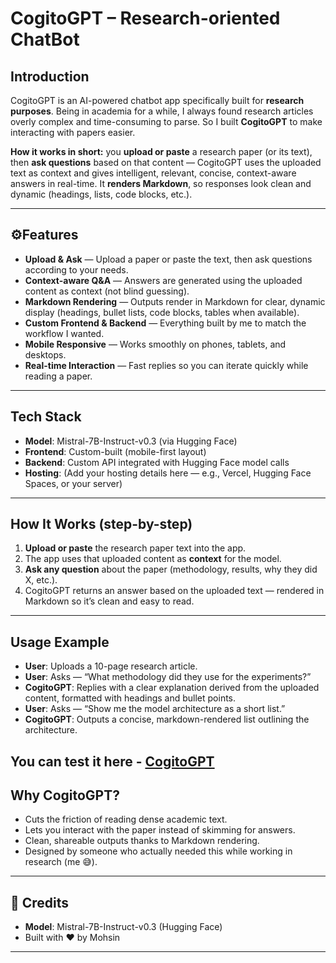 
# CogitoGPT – Research-oriented ChatBot

##  Introduction

CogitoGPT is an AI-powered chatbot app specifically built for **research purposes**.
Being in academia for a while, I always found research articles overly complex and time-consuming to parse. So I built **CogitoGPT** to make interacting with papers easier.

**How it works in short:** you **upload or paste** a research paper (or its text), then **ask questions** based on that content — CogitoGPT uses the uploaded text as context and gives intelligent, relevant, concise, context-aware answers in real-time. It **renders Markdown**, so responses look clean and dynamic (headings, lists, code blocks, etc.).

---

## ⚙Features

*  **Upload & Ask** — Upload a paper or paste the text, then ask questions according to your needs.
*  **Context-aware Q\&A** — Answers are generated using the uploaded content as context (not blind guessing).
*  **Markdown Rendering** — Outputs render in Markdown for clear, dynamic display (headings, bullet lists, code blocks, tables when available).
*  **Custom Frontend & Backend** — Everything built by me to match the workflow I wanted.
*  **Mobile Responsive** — Works smoothly on phones, tablets, and desktops.
*  **Real-time Interaction** — Fast replies so you can iterate quickly while reading a paper.

---

##  Tech Stack

* **Model**: Mistral-7B-Instruct-v0.3 (via Hugging Face)
* **Frontend**: Custom-built (mobile-first layout)
* **Backend**: Custom API integrated with Hugging Face model calls
* **Hosting**: (Add your hosting details here — e.g., Vercel, Hugging Face Spaces, or your server)

---

##  How It Works (step-by-step)

1. **Upload or paste** the research paper text into the app.
2. The app uses that uploaded content as **context** for the model.
3. **Ask any question** about the paper (methodology, results, why they did X, etc.).
4. CogitoGPT returns an answer based on the uploaded text — rendered in Markdown so it’s clean and easy to read.

---

## Usage Example

* **User**: Uploads a 10-page research article.
* **User**: Asks — “What methodology did they use for the experiments?”
* **CogitoGPT**: Replies with a clear explanation derived from the uploaded content, formatted with headings and bullet points.
* **User**: Asks — “Show me the model architecture as a short list.”
* **CogitoGPT**: Outputs a concise, markdown-rendered list outlining the architecture.

You can test it here - [CogitoGPT](https://cogitogpt.vercel.app/)
---

##  Why CogitoGPT?

* Cuts the friction of reading dense academic text.
* Lets you interact with the paper instead of skimming for answers.
* Clean, shareable outputs thanks to Markdown rendering.
* Designed by someone who actually needed this while working in research (me 😅).

---


## 🙌 Credits

* **Model**: Mistral-7B-Instruct-v0.3 (Hugging Face)
* Built with ❤️ by Mohsin

---

